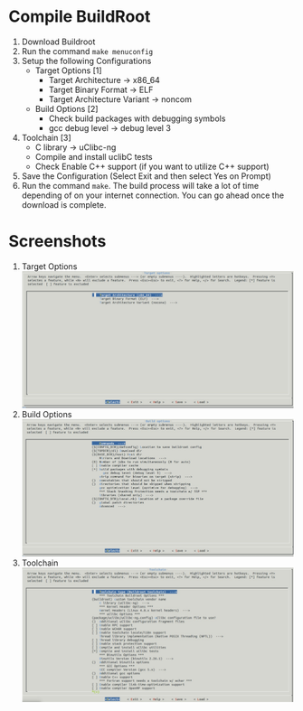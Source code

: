 # Compile BuildRoot

1. Download Buildroot
2. Run the command ```make menuconfig```
3. Setup the following Configurations
    * Target Options [1]
        * Target Architecture -> x86_64
        * Target Binary Format -> ELF
        * Target Architecture Variant -> noncom
    * Build Options [2]
        * Check build packages with debugging symbols
        * gcc debug level -> debug level 3
 3. Toolchain [3]
     * C library -> uClibc-ng
     * Compile and install uclibC tests
     * Check Enable C++ support (if you want to utilize C++ support)
4. Save the Configuration (Select Exit and then select Yes on Prompt)
5. Run the command ```make```. The build process will take a lot of time depending of on your internet connection. You can go ahead once the download is complete.

# Screenshots
1. Target Options ![picture](https://github.com/nasirky/Hiwi/blob/master/Resources/Target%20Options.jpg)
2. Build Options ![picture](https://github.com/nasirky/Hiwi/blob/master/Resources/Build%20Options.jpg)
3. Toolchain ![picture](https://github.com/nasirky/Hiwi/blob/master/Resources/Toolchain.jpg)
